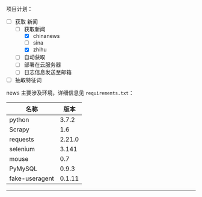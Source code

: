 项目计划：

- [ ] 获取 新闻
  - [ ] 获取新闻
    - [x] chinanews
    - [ ] sina
    - [x] zhihu
  - [ ] 自动获取
  - [ ] 部署在云服务器
  - [ ] 日志信息发送至邮箱
- [ ] 抽取特征词

news 主要涉及环境，详细信息见 `requirements.txt`：

| 名称           | 版本   |
| -------------- | ------ |
| python         | 3.7.2  |
| Scrapy         | 1.6    |
| requests       | 2.21.0 |
| selenium       | 3.141  |
| mouse          | 0.7    |
| PyMySQL        | 0.9.3  |
| fake-useragent | 0.1.11 |

***

